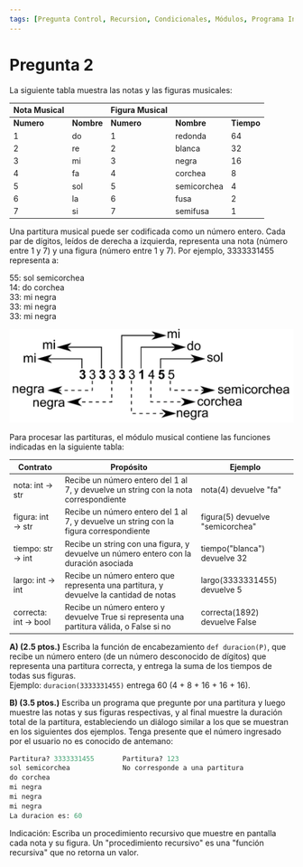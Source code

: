 ```yaml
---
tags: [Pregunta Control, Recursion, Condicionales, Módulos, Programa Interactivo]
---
```


# Pregunta 2
La siguiente tabla muestra las notas y las figuras musicales:

| **Nota Musical**           |                  | **Figura Musical**                 |         |         |
|------------------------|------------------|--------------------------------|---------|---------|
| **Numero**                    | **Nombre**           | **Numero**                             | **Nombre**  | **Tiempo**  |
| 1                     | do               | 1                              | redonda | 64      |
| 2                     | re               | 2                              | blanca  | 32      |
| 3                     | mi               | 3                              | negra   | 16      |
| 4                     | fa               | 4                              | corchea | 8       |
| 5                     | sol              | 5                              | semicorchea | 4   |
| 6                     | la               | 6                              | fusa    | 2       |
| 7                     | si               | 7                              | semifusa| 1       |


Una partitura musical puede ser codificada como un número entero. Cada par de dígitos, leídos de derecha a izquierda, representa una nota (número entre 1 y 7) y una figura (número entre 1 y 7). Por ejemplo, 3333331455 representa a:

55: sol semicorchea \
14: do corchea \
33: mi negra \
33: mi negra \
33: mi negra 

![partitura](./img/partitura.png)

Para procesar las partituras, el módulo musical contiene las funciones indicadas en la siguiente tabla:

| Contrato             | Propósito                                                                                 | Ejemplo                                           |
|----------------------|--------------------------------------------------------------------------------------------|--------------------------------------------------|
| nota: int → str      | Recibe un número entero del 1 al 7, y devuelve un string con la nota correspondiente       | nota(4) devuelve "fa"                             |
| figura: int → str    | Recibe un número entero del 1 al 7, y devuelve un string con la figura correspondiente     | figura(5) devuelve "semicorchea"                 |
| tiempo: str → int    | Recibe un string con una figura, y devuelve un número entero con la duración asociada     | tiempo("blanca") devuelve 32                     |
| largo: int → int     | Recibe un número entero que representa una partitura, y devuelve la cantidad de notas     | largo(3333331455) devuelve 5                     |
| correcta: int → bool | Recibe un número entero y devuelve True si representa una partitura válida, o False si no | correcta(1892) devuelve False                    |


**A) (2.5 ptos.)** Escriba la función de encabezamiento `def duracion(P)`, que recibe un número entero (de un número
desconocido de dígitos) que representa una partitura correcta, y entrega la suma de los tiempos de todas sus figuras. \
Ejemplo: `duracion(3333331455)` entrega 60 (4 + 8 + 16 + 16 + 16).


**B) (3.5 ptos.)** Escriba un programa que pregunte por una partitura y luego muestre las notas y sus figuras respectivas, y al final muestre la duración total de la partitura, estableciendo un diálogo similar a los que se muestran en los siguientes dos ejemplos. Tenga presente que el número ingresado por el usuario no es conocido de antemano:

```python
Partitura? 3333331455       Partitura? 123
sol semicorchea             No corresponde a una partitura
do corchea
mi negra
mi negra
mi negra
La duracion es: 60
```
Indicación: Escriba un procedimiento recursivo que muestre en pantalla cada nota y su figura. Un "procedimiento
recursivo" es una "función recursiva" que no retorna un valor.